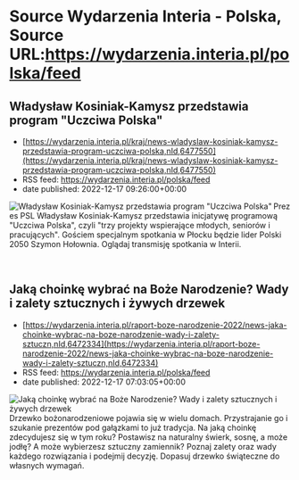 # Source Wydarzenia Interia - Polska, Source URL:https://wydarzenia.interia.pl/polska/feed

## Władysław Kosiniak-Kamysz przedstawia program "Uczciwa Polska"
 - [https://wydarzenia.interia.pl/kraj/news-wladyslaw-kosiniak-kamysz-przedstawia-program-uczciwa-polska,nId,6477550](https://wydarzenia.interia.pl/kraj/news-wladyslaw-kosiniak-kamysz-przedstawia-program-uczciwa-polska,nId,6477550)
 - RSS feed: https://wydarzenia.interia.pl/polska/feed
 - date published: 2022-12-17 09:26:00+00:00

<p><a href="https://wydarzenia.interia.pl/kraj/news-wladyslaw-kosiniak-kamysz-przedstawia-program-uczciwa-polska,nId,6477550"><img align="left" alt="Władysław Kosiniak-Kamysz przedstawia program &quot;Uczciwa Polska&quot;" src="https://i.iplsc.com/wladyslaw-kosiniak-kamysz-przedstawia-program-uczciwa-polska/000G0HZQKGKHSH3W-C321.jpg" /></a>Prezes PSL Władysław Kosiniak-Kamysz przedstawia inicjatywę programową &quot;Uczciwa Polska&quot;, czyli &quot;trzy projekty wspierające młodych, seniorów i pracujących&quot;. Gościem specjalnym spotkania w Płocku będzie lider Polski 2050 Szymon Hołownia. Oglądaj transmisję spotkania w Interii. </p><br clear="all" />

## Jaką choinkę wybrać na Boże Narodzenie? Wady i zalety sztucznych i żywych drzewek
 - [https://wydarzenia.interia.pl/raport-boze-narodzenie-2022/news-jaka-choinke-wybrac-na-boze-narodzenie-wady-i-zalety-sztuczn,nId,6472334](https://wydarzenia.interia.pl/raport-boze-narodzenie-2022/news-jaka-choinke-wybrac-na-boze-narodzenie-wady-i-zalety-sztuczn,nId,6472334)
 - RSS feed: https://wydarzenia.interia.pl/polska/feed
 - date published: 2022-12-17 07:03:05+00:00

<p><a href="https://wydarzenia.interia.pl/raport-boze-narodzenie-2022/news-jaka-choinke-wybrac-na-boze-narodzenie-wady-i-zalety-sztuczn,nId,6472334"><img align="left" alt="Jaką choinkę wybrać na Boże Narodzenie? Wady i zalety sztucznych i żywych drzewek" src="https://i.iplsc.com/jaka-choinke-wybrac-na-boze-narodzenie-wady-i-zalety-sztuczn/000GHIMM6Q4FQIAY-C321.jpg" /></a>Drzewko bożonarodzeniowe pojawia się w wielu domach. Przystrajanie go i szukanie prezentów pod gałązkami to już tradycja. Na jaką choinkę zdecydujesz się w tym roku? Postawisz na naturalny świerk, sosnę, a może jodłę? A może wybierzesz sztuczny zamiennik? Poznaj zalety oraz wady każdego rozwiązania i podejmij decyzję. Dopasuj drzewko świąteczne do własnych wymagań.  </p><br clear="all" />
